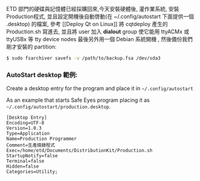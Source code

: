 ETD 部門的硬碟與記憶體已經採購回來,今天安裝硬體後, 灌作業系統, 安裝Production程式, 並且設定開機後自動啓動(在 ~/.config/autostart 下面提供一個 .desktop) 的檔案,
參考 [[Deploy Qt on Linux]]
將 cqtdeploy 產生的 Production.sh 寫進去, 並且將 user 加入 **dialout** group 使它能用 ttyACMx 或 ttyUSBx 等 tty device nodes
最後另外用一個 Debian 系統開機 , 然後備份我們剛才安裝的 partition:
```bash ln:false
$ sudo fsarchiver savefs -v /path/to/backup.fsa /dev/sda3
```

### AutoStart desktop 範例:
Create a desktop entry for the program and place it in `~/.config/autostart`

As an example that starts Safe Eyes program placing it as `~/.config/autostart/production.desktop`.

```
[Desktop Entry]
Encoding=UTF-8
Version=1.0.3
Type=Application
Name=Production Programmer
Comment=生產燒錄程式
Exec=/home/etd/Documents/DistributionKit/Production.sh
StartupNotify=false
Terminal=false
Hidden=false
Categories=Utility;
```
